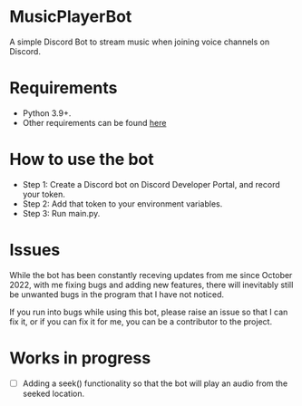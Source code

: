 # MusicPlayerBot
 A simple Discord Bot to stream music when joining voice channels on Discord.

 # Requirements
 
- Python 3.9+.
- Other requirements can be found [here](requirements.txt)

 # How to use the bot

 - Step 1: Create a Discord bot on Discord Developer Portal, and record your token.
 - Step 2: Add that token to your environment variables.
 - Step 3: Run main.py.

 # Issues

 While the bot has been constantly receving updates from me since October 2022, with me fixing bugs and adding new features, there will inevitably still be unwanted bugs in the program that I have not noticed.
 
 If you run into bugs while using this bot, please raise an issue so that I can fix it, or if you can fix it for me, you can be a contributor to the project.

 # Works in progress

 - [ ] Adding a seek() functionality so that the bot will play an audio from the seeked location.
